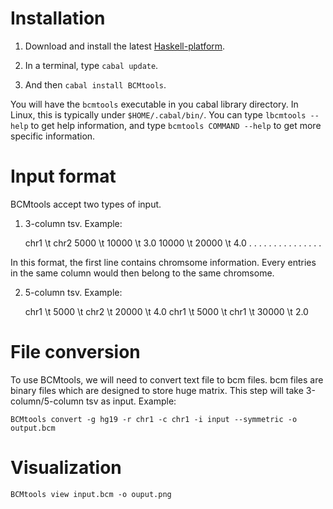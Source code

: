 Installation
============

1. Download and install the latest [Haskell-platform](https://www.haskell.org/platform/).

2. In a terminal, type `cabal update`.

3. And then `cabal install BCMtools`.

You will have the `bcmtools` executable in you cabal library directory. In Linux, this is typically under `$HOME/.cabal/bin/`. You can type `lbcmtools --help` to get help information, and type `bcmtools COMMAND --help` to get more specific information.

Input format
============

BCMtools accept two types of input.

1. 3-column tsv. Example:

    chr1  \t chr2
    5000  \t 10000 \t  3.0
    10000 \t 20000 \t  4.0
     .     .   .   .    .
     .     .   .   .    .
     .     .   .   .    .

In this format, the first line contains chromsome information. Every entries in the same column would then belong to the same chromsome.

2. 5-column tsv. Example:

    chr1 \t 5000 \t chr2 \t 20000 \t 4.0
    chr1 \t 5000 \t chr1 \t 30000 \t 2.0

File conversion
===============

To use BCMtools, we will need to convert text file to bcm files. bcm files are binary files which are designed to store huge matrix. This step will take 3-column/5-column tsv as input. Example:

``BCMtools convert -g hg19 -r chr1 -c chr1 -i input --symmetric -o output.bcm``

Visualization
=============

``BCMtools view input.bcm -o ouput.png``
